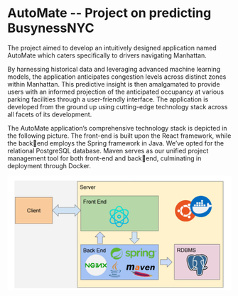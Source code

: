 # AutoMate -- Project on predicting BusynessNYC
The project aimed to develop an intuitively designed application named AutoMate which caters specifically to drivers navigating Manhattan. 

By harnessing historical data and leveraging advanced machine learning models, the application anticipates congestion levels across distinct zones within Manhattan. This predictive insight is then amalgamated to provide users with an informed projection of the anticipated occupancy at various parking facilities through a user-friendly interface. The application is developed from the ground up using cutting-edge technology stack across all facets of its development. 

The AutoMate application’s comprehensive technology stack is depicted in the following picture. The front-end is built upon the React framework, while the backend employs the Spring framework in Java. We’ve opted for the relational PostgreSQL database. Maven serves as our unified project management tool for both front-end and backend, culminating in deployment through Docker.

![image](https://github.com/Fay3217/AutoMate/blob/main/nyc_auto_mate/Architecture.png)
